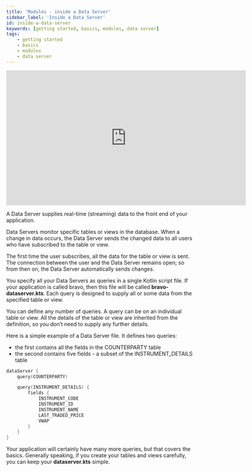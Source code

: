 ```yaml
---
title: 'Modules - inside a Data Server'
sidebar_label: 'Inside a Data Server'
id: inside-a-data-server
keywords: [getting started, basics, modules, data server]
tags:
    - getting started
    - basics
    - modules
    - data server
---
```


<iframe src="https://player.vimeo.com/video/792592108?h=ccbf47bf29&amp" width="640" height="360" frameborder="0" allow="autoplay; fullscreen; picture-in-picture" allowfullscreen></iframe>

A Data Server supplies real-time (streaming) data to the front end of your application.

Data Servers monitor specific tables or views in the database. When a change in data occurs, the Data Server sends the changed data to all users who have subscribed to the table or view.

The first time the user subscribes, all the data for the table or view is sent. The connection between the user and the Data Server remains open; so from then on, the Data Server automatically sends changes.

You specify all your Data Servers as queries in a single Kotlin script file. If your application is called bravo, then this file will be called **bravo-dataserver.kts**. Each query is designed to supply all or some data from the specified table or view.

You can define any number of queries. A query can be on an individual table or view. All the details of the table or view are inherited from the definition, so you don’t need to supply any further details.

Here is a simple example of a Data Server file. It defines two queries:

- the first contains all the fields in the COUNTERPARTY table
- the second contains five fields - a subset of the INSTRUMENT_DETAILS table

```kotlin
dataServer {
    query(COUNTERPARTY)

    query(INSTRUMENT_DETAILS) {
        fields {
            INSTRUMENT_CODE
            INSTRUMENT_ID
            INSTRUMENT_NAME
            LAST_TRADED_PRICE
            VWAP
        }
    }
}
```
Your application will certainly have many more queries, but that covers the basics. Generally speaking, if you create your tables and views carefully, you can keep your **dataserver.kts** simple.


